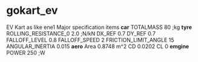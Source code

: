 # gokart_ev
 EV Kart as like ene1
 Major specification items
 **car**
 TOTALMASS 80 ;kg
 **tyre**
 ROLLING_RESISTANCE_0 2.0 ;N/kN
 DX_REF 0.7
 DY_REF 0.7
 FALLOFF_LEVEL 0.8
 FALLOFF_SPEED 2
 FRICTION_LIMIT_ANGLE 15
 ANGULAR_INERTIA 0.015
 **aero**
 Area 0.8748 m^2
 CD 0.0202
 CL 0
 **emgine**
 POWER 250 ;W
 
